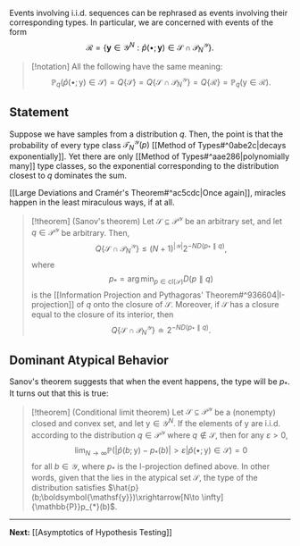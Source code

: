 Events involving i.i.d. sequences can be rephrased as events involving their corresponding types. In particular, we are concerned with events of the form
$$
\mathcal{R}=\left\{ \mathbf{y}\in \mathcal{Y}^{N} : \hat{p}(\bullet;\mathbf{y})\in \mathcal{S}\cap \mathcal{P}_{N}^{\mathcal{Y}} \right\}.
$$
> [!notation]
> All the following have the same meaning:
> $$
> \mathbb{P}_{q}\left( \hat{p}(\bullet;\boldsymbol{\mathsf{y}})\in \mathcal{S} \right) = Q\{ \mathcal{S} \} = Q \left\{ \mathcal{S}\cap \mathcal{P}_{N}^{\mathcal{Y}} \right\} = Q\{ \mathcal{R} \} = \mathbb{P}_{q}\left( \boldsymbol{\mathsf{y}}\in \mathcal{R} \right).
> $$

## Statement

Suppose we have samples from a distribution $q$. Then, the point is that the probability of every type class $\mathcal{T}_{N}^{\mathcal{Y}}(p)$ [[Method of Types#^0abe2c|decays exponentially]]. Yet there are only [[Method of Types#^aae286|polynomially many]] type classes, so the exponential corresponding to the distribution closest to $q$ dominates the sum.

[[Large Deviations and Cramér's Theorem#^ac5cdc|Once again]], miracles happen in the least miraculous ways, if at all.

> [!theorem] (Sanov's theorem)
> Let $\mathcal{S} \subseteq \mathcal{P}^{\mathcal{Y}}$ be an arbitrary set, and let $q\in \mathcal{P}^{\mathcal{Y}}$ be arbitrary. Then,
> $$
> Q\left\{ \mathcal{S}\cap \mathcal{P}_{N}^{\mathcal{Y}} \right\} \leq (N+1)^{|\mathcal{Y}|}2^{-ND(p_{*}\parallel q)},
> $$
> where
> $$
> p_{*}=\arg\min_{p \in \text{cl}(\mathcal{S})}D(p\parallel q)
> $$
> is the [[Information Projection and Pythagoras' Theorem#^936604|I-projection]] of $q$ onto the closure of $\mathcal{S}$. Moreover, if $\mathcal{S}$ has a closure equal to the closure of its interior, then
> $$
> Q\left\{ \mathcal{S}\cap \mathcal{P}_{N}^{\mathcal{Y}} \right\} \doteq 2^{-ND(p_{*}\parallel q)}.
> $$

## Dominant Atypical Behavior

Sanov's theorem suggests that when the event happens, the type will be $p_{*}$. It turns out that this is true:

> [!theorem] (Conditional limit theorem)
> Let $\mathcal{S}\subseteq \mathcal{P}^{\mathcal{Y}}$ be a (nonempty) closed and convex set, and let $\boldsymbol{\mathsf{y}}\in \mathcal{Y}^{N}$. If the elements of $\boldsymbol{\mathsf{y}}$ are i.i.d. according to the distribution $q \in \mathcal{P}^{\mathcal{Y}}$ where $q\not\in \mathcal{S}$, then for any $\varepsilon>0$,
> $$
> \lim_{ N \to \infty } \mathbb{P}\left( \left| \hat{p}(b;\boldsymbol{\mathsf{y}})-p_{*}(b) \right| > \varepsilon \big| \hat{p}(\bullet;\boldsymbol{\mathsf{y}})\in \mathcal{S} \right) = 0
> $$
> for all $b \in \mathcal{Y}$, where $p_{*}$ is the I-projection defined above. In other words, given that the lies in the atypical set $\mathcal{S}$, the type of the distribution satisfies $\hat{p}(b;\boldsymbol{\mathsf{y}})\xrightarrow[N\to \infty]{\mathbb{P}}p_{*}(b)$. 

---

**Next:** [[Asymptotics of Hypothesis Testing]]






